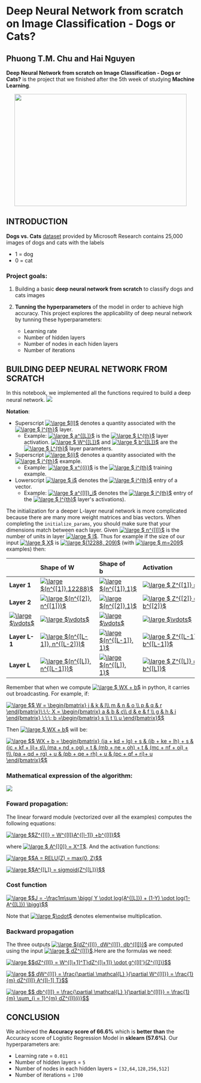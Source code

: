 # Deep Neural Network from scratch on Image Classification - Dogs or Cats?

## **Phuong T.M. Chu and Hai Nguyen**

**Deep Neural Network from scratch on Image Classification - Dogs or Cats?** is the project that we finished after the 5th week of studying **Machine Learning**.

<p align="center">
  <img width="460" height="300" src="https://storage.googleapis.com/kaggle-competitions/kaggle/3362/media/woof_meow.jpg">
</p>

## INTRODUCTION
**Dogs vs. Cats** [dataset](https://www.kaggle.com/c/dogs-vs-cats/data) provided by  Microsoft Research contains 25,000 images of dogs and cats with the labels 
* 1 = dog
* 0 = cat 

### Project goals:
1. Building a basic **deep neural network from scratch** to classify dogs and cats images

2. **Tunning the hyperparameters** of the model in order to achieve high accuracy. This project explores the applicability of deep neural network by tunning these hyperparameters:
    * Learning rate
    * Number of hidden layers
    * Number of nodes in each hiden layers
    * Number of iterations

## BUILDING DEEP NEURAL NETWORK FROM SCRATCH

In this notebook, we implemented all the functions required to build a deep neural network.
![](https://i.imgur.com/ivhZhmx.png)

**Notation**:
- Superscript <a href="https://www.codecogs.com/eqnedit.php?latex=\inline&space;\dpi{120}&space;\large&space;$[l]$" target="_blank"><img src="https://latex.codecogs.com/gif.latex?\inline&space;\dpi{120}&space;\large&space;$[l]$" title="\large $[l]$" /></a> denotes a quantity associated with the <a href="https://www.codecogs.com/eqnedit.php?latex=\inline&space;\dpi{120}&space;\large&space;$&space;l^{th}$" target="_blank"><img src="https://latex.codecogs.com/gif.latex?\inline&space;\dpi{120}&space;\large&space;$&space;l^{th}$" title="\large $ l^{th}$" /></a> layer. 
    - Example: <a href="https://www.codecogs.com/eqnedit.php?latex=\inline&space;\dpi{120}&space;\large&space;$&space;a^{[L]}$" target="_blank"><img src="https://latex.codecogs.com/gif.latex?\inline&space;\dpi{120}&space;\large&space;$&space;a^{[L]}$" title="\large $ a^{[L]}$" /></a> is the <a href="https://www.codecogs.com/eqnedit.php?latex=\inline&space;\dpi{120}&space;\large&space;$&space;L^{th}$" target="_blank"><img src="https://latex.codecogs.com/gif.latex?\inline&space;\dpi{120}&space;\large&space;$&space;L^{th}$" title="\large $ L^{th}$" /></a> layer activation. <a href="https://www.codecogs.com/eqnedit.php?latex=\inline&space;\dpi{120}&space;\large&space;$&space;W^{[L]}$" target="_blank"><img src="https://latex.codecogs.com/gif.latex?\inline&space;\dpi{120}&space;\large&space;$&space;W^{[L]}$" title="\large $ W^{[L]}$" /></a> and <a href="https://www.codecogs.com/eqnedit.php?latex=\inline&space;\dpi{120}&space;\large&space;$&space;b^{[L]}$" target="_blank"><img src="https://latex.codecogs.com/gif.latex?\inline&space;\dpi{120}&space;\large&space;$&space;b^{[L]}$" title="\large $ b^{[L]}$" /></a> are the <a href="https://www.codecogs.com/eqnedit.php?latex=\inline&space;\dpi{120}&space;\large&space;$&space;L^{th}$" target="_blank"><img src="https://latex.codecogs.com/gif.latex?\inline&space;\dpi{120}&space;\large&space;$&space;L^{th}$" title="\large $ L^{th}$" /></a> layer parameters.
- Superscript <a href="https://www.codecogs.com/eqnedit.php?latex=\inline&space;\dpi{120}&space;\large&space;$(i)$" target="_blank"><img src="https://latex.codecogs.com/gif.latex?\inline&space;\dpi{120}&space;\large&space;$(i)$" title="\large $(i)$" /></a> denotes a quantity associated with the <a href="https://www.codecogs.com/eqnedit.php?latex=\inline&space;\dpi{120}&space;\large&space;$&space;i^{th}$" target="_blank"><img src="https://latex.codecogs.com/gif.latex?\inline&space;\dpi{120}&space;\large&space;$&space;i^{th}$" title="\large $ i^{th}$" /></a> example. 
    - Example: <a href="https://www.codecogs.com/eqnedit.php?latex=\inline&space;\dpi{120}&space;\large&space;$&space;x^{(i)}$" target="_blank"><img src="https://latex.codecogs.com/gif.latex?\inline&space;\dpi{120}&space;\large&space;$&space;x^{(i)}$" title="\large $ x^{(i)}$" /></a> is the <a href="https://www.codecogs.com/eqnedit.php?latex=\inline&space;\dpi{120}&space;\large&space;$&space;i^{th}$" target="_blank"><img src="https://latex.codecogs.com/gif.latex?\inline&space;\dpi{120}&space;\large&space;$&space;i^{th}$" title="\large $ i^{th}$" /></a> training example.
- Lowerscript <a href="https://www.codecogs.com/eqnedit.php?latex=\inline&space;\dpi{120}&space;\large&space;$&space;i$" target="_blank"><img src="https://latex.codecogs.com/gif.latex?\inline&space;\dpi{120}&space;\large&space;$&space;i$" title="\large $ i$" /></a> denotes the <a href="https://www.codecogs.com/eqnedit.php?latex=\inline&space;\dpi{120}&space;\large&space;$&space;i^{th}$" target="_blank"><img src="https://latex.codecogs.com/gif.latex?\inline&space;\dpi{120}&space;\large&space;$&space;i^{th}$" title="\large $ i^{th}$" /></a> entry of a vector.
    - Example: <a href="https://www.codecogs.com/eqnedit.php?latex=\inline&space;\dpi{120}&space;\large&space;$&space;a^{[l]}_i$" target="_blank"><img src="https://latex.codecogs.com/gif.latex?\inline&space;\dpi{120}&space;\large&space;$&space;a^{[l]}_i$" title="\large $ a^{[l]}_i$" /></a> denotes the <a href="https://www.codecogs.com/eqnedit.php?latex=\inline&space;\dpi{120}&space;\large&space;$&space;i^{th}$" target="_blank"><img src="https://latex.codecogs.com/gif.latex?\inline&space;\dpi{120}&space;\large&space;$&space;i^{th}$" title="\large $ i^{th}$" /></a> entry of the <a href="https://www.codecogs.com/eqnedit.php?latex=\inline&space;\dpi{120}&space;\large&space;$&space;l^{th}$" target="_blank"><img src="https://latex.codecogs.com/gif.latex?\inline&space;\dpi{120}&space;\large&space;$&space;l^{th}$" title="\large $ l^{th}$" /></a> layer's activations).
    
The initialization for a deeper L-layer neural network is more complicated because there are many more weight matrices and bias vectors. When completing the `initialize_params`, you should make sure that your dimensions match between each layer. Given <a href="https://www.codecogs.com/eqnedit.php?latex=\inline&space;\dpi{120}&space;\large&space;$&space;n^{[l]}$" target="_blank"><img src="https://latex.codecogs.com/gif.latex?\inline&space;\dpi{120}&space;\large&space;$&space;n^{[l]}$" title="\large $ n^{[l]}$" /></a> is the number of units in layer <a href="https://www.codecogs.com/eqnedit.php?latex=\inline&space;\dpi{120}&space;\large&space;$&space;l$" target="_blank"><img src="https://latex.codecogs.com/gif.latex?\inline&space;\dpi{120}&space;\large&space;$&space;l$" title="\large $ l$" /></a>. Thus for example if the size of our input <a href="https://www.codecogs.com/eqnedit.php?latex=\inline&space;\dpi{120}&space;\large&space;$&space;X$" target="_blank"><img src="https://latex.codecogs.com/gif.latex?\inline&space;\dpi{120}&space;\large&space;$&space;X$" title="\large $ X$" /></a> is <a href="https://www.codecogs.com/eqnedit.php?latex=\inline&space;\dpi{120}&space;\large&space;$(12288,&space;209)$" target="_blank"><img src="https://latex.codecogs.com/gif.latex?\inline&space;\dpi{120}&space;\large&space;$(12288,&space;209)$" title="\large $(12288, 209)$" /></a> (with <a href="https://www.codecogs.com/eqnedit.php?latex=\inline&space;\dpi{120}&space;\large&space;$&space;m=209$" target="_blank"><img src="https://latex.codecogs.com/gif.latex?\inline&space;\dpi{120}&space;\large&space;$&space;m=209$" title="\large $ m=209$" /></a> examples) then:

| |**Shape of W**&nbsp;&nbsp;&nbsp;&nbsp;&nbsp;&nbsp;&nbsp;&nbsp; |**Shape of b**&nbsp;&nbsp;&nbsp;&nbsp;&nbsp;&nbsp;&nbsp;&nbsp;&nbsp;&nbsp;&nbsp;|**Activation**&nbsp;&nbsp;&nbsp;&nbsp;&nbsp;&nbsp;&nbsp;&nbsp;&nbsp;&nbsp;&nbsp;&nbsp;&nbsp;&nbsp;&nbsp;&nbsp;&nbsp;&nbsp;&nbsp;&nbsp;&nbsp;&nbsp;&nbsp;&nbsp;&nbsp;&nbsp;&nbsp;&nbsp;&nbsp;&nbsp;&nbsp;&nbsp;&nbsp;&nbsp;&nbsp;&nbsp;&nbsp;&nbsp;&nbsp;&nbsp;&nbsp;&nbsp;&nbsp;&nbsp;&nbsp;&nbsp;&nbsp;&nbsp;&nbsp;&nbsp;&nbsp;&nbsp;&nbsp;&nbsp;&nbsp;&nbsp;&nbsp;&nbsp;&nbsp;&nbsp;&nbsp;&nbsp;|**Shape of Activation**&nbsp;&nbsp;&nbsp;&nbsp;&nbsp;&nbsp;&nbsp;&nbsp;&nbsp;&nbsp;&nbsp;&nbsp;&nbsp;&nbsp;&nbsp;&nbsp;&nbsp;&nbsp;&nbsp;&nbsp;&nbsp;|
|:-|:-|:-|:-|:-|
|**Layer 1**|<a href="https://www.codecogs.com/eqnedit.php?latex=\inline&space;\dpi{120}&space;\large&space;$(n^{[1]},12288)$" target="_blank"><img src="https://latex.codecogs.com/gif.latex?\inline&space;\dpi{120}&space;\large&space;$(n^{[1]},12288)$" title="\large $(n^{[1]},12288)$" /></a>|<a href="https://www.codecogs.com/eqnedit.php?latex=\inline&space;\dpi{120}&space;\large&space;$(n^{[1]},1)$" target="_blank"><img src="https://latex.codecogs.com/gif.latex?\inline&space;\dpi{120}&space;\large&space;$(n^{[1]},1)$" title="\large $(n^{[1]},1)$" /></a>|<a href="https://www.codecogs.com/eqnedit.php?latex=\inline&space;\dpi{120}&space;\large&space;$&space;Z^{[1]}&space;=&space;W^{[1]}&space;X&space;&plus;&space;b^{[1]}&space;$" target="_blank"><img src="https://latex.codecogs.com/gif.latex?\inline&space;\dpi{120}&space;\large&space;$&space;Z^{[1]}&space;=&space;W^{[1]}&space;X&space;&plus;&space;b^{[1]}&space;$" title="\large $ Z^{[1]} = W^{[1]} X + b^{[1]} $" /></a>|<a href="https://www.codecogs.com/eqnedit.php?latex=\inline&space;\dpi{120}&space;\large&space;$(n^{[1]},209)$" target="_blank"><img src="https://latex.codecogs.com/gif.latex?\inline&space;\dpi{120}&space;\large&space;$(n^{[1]},209)$" title="\large $(n^{[1]},209)$" /></a>|
| **Layer 2**|<a href="https://www.codecogs.com/eqnedit.php?latex=\inline&space;\dpi{120}&space;\large&space;$(n^{[2]},&space;n^{[1]})$" target="_blank"><img src="https://latex.codecogs.com/gif.latex?\inline&space;\dpi{120}&space;\large&space;$(n^{[2]},&space;n^{[1]})$" title="\large $(n^{[2]}, n^{[1]})$" /></a>|<a href="https://www.codecogs.com/eqnedit.php?latex=\inline&space;\dpi{120}&space;\large&space;$(n^{[2]},1)$" target="_blank"><img src="https://latex.codecogs.com/gif.latex?\inline&space;\dpi{120}&space;\large&space;$(n^{[2]},1)$" title="\large $(n^{[2]},1)$" /></a>|<a href="https://www.codecogs.com/eqnedit.php?latex=\inline&space;\dpi{120}&space;\large&space;$&space;Z^{[2]}&space;=&space;W^{[2]}&space;A^{[1]}&space;&plus;&space;b^{[2]}$" target="_blank"><img src="https://latex.codecogs.com/gif.latex?\inline&space;\dpi{120}&space;\large&space;$&space;Z^{[2]}&space;=&space;W^{[2]}&space;A^{[1]}&space;&plus;&space;b^{[2]}$" title="\large $ Z^{[2]} = W^{[2]} A^{[1]} + b^{[2]}$" /></a>|<a href="https://www.codecogs.com/eqnedit.php?latex=\inline&space;\dpi{120}&space;\large&space;$(n^{[2]},&space;209)$" target="_blank"><img src="https://latex.codecogs.com/gif.latex?\inline&space;\dpi{120}&space;\large&space;$(n^{[2]},&space;209)$" title="\large $(n^{[2]}, 209)$" /></a>|
|<a href="https://www.codecogs.com/eqnedit.php?latex=\inline&space;\dpi{120}&space;\large&space;$\vdots$" target="_blank"><img src="https://latex.codecogs.com/gif.latex?\inline&space;\dpi{120}&space;\large&space;$\vdots$" title="\large $\vdots$" /></a>| <a href="https://www.codecogs.com/eqnedit.php?latex=\inline&space;\dpi{120}&space;\large&space;$\vdots$" target="_blank"><img src="https://latex.codecogs.com/gif.latex?\inline&space;\dpi{120}&space;\large&space;$\vdots$" title="\large $\vdots$" /></a> | <a href="https://www.codecogs.com/eqnedit.php?latex=\inline&space;\dpi{120}&space;\large&space;$\vdots$" target="_blank"><img src="https://latex.codecogs.com/gif.latex?\inline&space;\dpi{120}&space;\large&space;$\vdots$" title="\large $\vdots$" /></a>|<a href="https://www.codecogs.com/eqnedit.php?latex=\inline&space;\dpi{120}&space;\large&space;$\vdots$" target="_blank"><img src="https://latex.codecogs.com/gif.latex?\inline&space;\dpi{120}&space;\large&space;$\vdots$" title="\large $\vdots$" /></a>|<a href="https://www.codecogs.com/eqnedit.php?latex=\inline&space;\dpi{120}&space;\large&space;$\vdots$" target="_blank"><img src="https://latex.codecogs.com/gif.latex?\inline&space;\dpi{120}&space;\large&space;$\vdots$" title="\large $\vdots$" /></a>|
|**Layer L-1** | <a href="https://www.codecogs.com/eqnedit.php?latex=\inline&space;\dpi{120}&space;\large&space;$(n^{[L-1]},&space;n^{[L-2]})$" target="_blank"><img src="https://latex.codecogs.com/gif.latex?\inline&space;\dpi{120}&space;\large&space;$(n^{[L-1]},&space;n^{[L-2]})$" title="\large $(n^{[L-1]}, n^{[L-2]})$" /></a> | <a href="https://www.codecogs.com/eqnedit.php?latex=\inline&space;\dpi{120}&space;\large&space;$(n^{[L-1]},&space;1)$" target="_blank"><img src="https://latex.codecogs.com/gif.latex?\inline&space;\dpi{120}&space;\large&space;$(n^{[L-1]},&space;1)$" title="\large $(n^{[L-1]}, 1)$" /></a> | <a href="https://www.codecogs.com/eqnedit.php?latex=\inline&space;\dpi{120}&space;\large&space;$&space;Z^{[L-1]}&space;=&space;W^{[L-1]}&space;A^{[L-2]}&space;&plus;&space;b^{[L-1]}$" target="_blank"><img src="https://latex.codecogs.com/gif.latex?\inline&space;\dpi{120}&space;\large&space;$&space;Z^{[L-1]}&space;=&space;W^{[L-1]}&space;A^{[L-2]}&space;&plus;&space;b^{[L-1]}$" title="\large $ Z^{[L-1]} = W^{[L-1]} A^{[L-2]} + b^{[L-1]}$" /></a> | <a href="https://www.codecogs.com/eqnedit.php?latex=\inline&space;\dpi{120}&space;\large&space;$(n^{[L-1]},&space;209)$" target="_blank"><img src="https://latex.codecogs.com/gif.latex?\inline&space;\dpi{120}&space;\large&space;$(n^{[L-1]},&space;209)$" title="\large $(n^{[L-1]}, 209)$" /></a>|
|**Layer L** | <a href="https://www.codecogs.com/eqnedit.php?latex=\inline&space;\dpi{120}&space;\large&space;$(n^{[L]},&space;n^{[L-1]})$" target="_blank"><img src="https://latex.codecogs.com/gif.latex?\inline&space;\dpi{120}&space;\large&space;$(n^{[L]},&space;n^{[L-1]})$" title="\large $(n^{[L]}, n^{[L-1]})$" /></a> | <a href="https://www.codecogs.com/eqnedit.php?latex=\inline&space;\dpi{120}&space;\large&space;$(n^{[L]},&space;1)$" target="_blank"><img src="https://latex.codecogs.com/gif.latex?\inline&space;\dpi{120}&space;\large&space;$(n^{[L]},&space;1)$" title="\large $(n^{[L]}, 1)$" /></a>|  <a href="https://www.codecogs.com/eqnedit.php?latex=\inline&space;\dpi{120}&space;\large&space;$&space;Z^{[L]}&space;=&space;W^{[L]}&space;A^{[L-1]}&space;&plus;&space;b^{[L]}$" target="_blank"><img src="https://latex.codecogs.com/gif.latex?\inline&space;\dpi{120}&space;\large&space;$&space;Z^{[L]}&space;=&space;W^{[L]}&space;A^{[L-1]}&space;&plus;&space;b^{[L]}$" title="\large $ Z^{[L]} = W^{[L]} A^{[L-1]} + b^{[L]}$" /></a>|<a href="https://www.codecogs.com/eqnedit.php?latex=\inline&space;\dpi{120}&space;\large&space;$(n^{[L]},&space;209)$" target="_blank"><img src="https://latex.codecogs.com/gif.latex?\inline&space;\dpi{120}&space;\large&space;$(n^{[L]},&space;209)$" title="\large $(n^{[L]}, 209)$" /></a> |

Remember that when we compute <a href="https://www.codecogs.com/eqnedit.php?latex=\inline&space;\dpi{120}&space;\large&space;$&space;WX&space;&plus;&space;b$" target="_blank"><img src="https://latex.codecogs.com/gif.latex?\inline&space;\dpi{120}&space;\large&space;$&space;WX&space;&plus;&space;b$" title="\large $ WX + b$" /></a> in python, it carries out broadcasting. For example, if: 

<a href="https://www.codecogs.com/eqnedit.php?latex=\inline&space;\dpi{120}&space;\large&space;$$&space;W&space;=&space;\begin{bmatrix}&space;j&space;&&space;k&space;&&space;l\\&space;m&space;&&space;n&space;&&space;o&space;\\&space;p&space;&&space;q&space;&&space;r&space;\end{bmatrix}\;\;\;&space;X&space;=&space;\begin{bmatrix}&space;a&space;&&space;b&space;&&space;c\\&space;d&space;&&space;e&space;&&space;f&space;\\&space;g&space;&&space;h&space;&&space;i&space;\end{bmatrix}&space;\;\;\;&space;b&space;=\begin{bmatrix}&space;s&space;\\&space;t&space;\\&space;u&space;\end{bmatrix}$$" target="_blank"><img src="https://latex.codecogs.com/gif.latex?\inline&space;\dpi{120}&space;\large&space;$$&space;W&space;=&space;\begin{bmatrix}&space;j&space;&&space;k&space;&&space;l\\&space;m&space;&&space;n&space;&&space;o&space;\\&space;p&space;&&space;q&space;&&space;r&space;\end{bmatrix}\;\;\;&space;X&space;=&space;\begin{bmatrix}&space;a&space;&&space;b&space;&&space;c\\&space;d&space;&&space;e&space;&&space;f&space;\\&space;g&space;&&space;h&space;&&space;i&space;\end{bmatrix}&space;\;\;\;&space;b&space;=\begin{bmatrix}&space;s&space;\\&space;t&space;\\&space;u&space;\end{bmatrix}$$" title="\large $$ W = \begin{bmatrix} j & k & l\\ m & n & o \\ p & q & r \end{bmatrix}\;\;\; X = \begin{bmatrix} a & b & c\\ d & e & f \\ g & h & i \end{bmatrix} \;\;\; b =\begin{bmatrix} s \\ t \\ u \end{bmatrix}$$" /></a>

Then <a href="https://www.codecogs.com/eqnedit.php?latex=\inline&space;\dpi{120}&space;\large&space;$&space;WX&space;&plus;&space;b$" target="_blank"><img src="https://latex.codecogs.com/gif.latex?\inline&space;\dpi{120}&space;\large&space;$&space;WX&space;&plus;&space;b$" title="\large $ WX + b$" /></a> will be:

<a href="https://www.codecogs.com/eqnedit.php?latex=\inline&space;\dpi{120}&space;\large&space;$$&space;WX&space;&plus;&space;b&space;=&space;\begin{bmatrix}&space;(ja&space;&plus;&space;kd&space;&plus;&space;lg)&space;&plus;&space;s&space;&&space;(jb&space;&plus;&space;ke&space;&plus;&space;lh)&space;&plus;&space;s&space;&&space;(jc&space;&plus;&space;kf&space;&plus;&space;li)&plus;&space;s\\&space;(ma&space;&plus;&space;nd&space;&plus;&space;og)&space;&plus;&space;t&space;&&space;(mb&space;&plus;&space;ne&space;&plus;&space;oh)&space;&plus;&space;t&space;&&space;(mc&space;&plus;&space;nf&space;&plus;&space;oi)&space;&plus;&space;t\\&space;(pa&space;&plus;&space;qd&space;&plus;&space;rg)&space;&plus;&space;u&space;&&space;(pb&space;&plus;&space;qe&space;&plus;&space;rh)&space;&plus;&space;u&space;&&space;(pc&space;&plus;&space;qf&space;&plus;&space;ri)&plus;&space;u&space;\end{bmatrix}$$" target="_blank"><img src="https://latex.codecogs.com/gif.latex?\inline&space;\dpi{120}&space;\large&space;$$&space;WX&space;&plus;&space;b&space;=&space;\begin{bmatrix}&space;(ja&space;&plus;&space;kd&space;&plus;&space;lg)&space;&plus;&space;s&space;&&space;(jb&space;&plus;&space;ke&space;&plus;&space;lh)&space;&plus;&space;s&space;&&space;(jc&space;&plus;&space;kf&space;&plus;&space;li)&plus;&space;s\\&space;(ma&space;&plus;&space;nd&space;&plus;&space;og)&space;&plus;&space;t&space;&&space;(mb&space;&plus;&space;ne&space;&plus;&space;oh)&space;&plus;&space;t&space;&&space;(mc&space;&plus;&space;nf&space;&plus;&space;oi)&space;&plus;&space;t\\&space;(pa&space;&plus;&space;qd&space;&plus;&space;rg)&space;&plus;&space;u&space;&&space;(pb&space;&plus;&space;qe&space;&plus;&space;rh)&space;&plus;&space;u&space;&&space;(pc&space;&plus;&space;qf&space;&plus;&space;ri)&plus;&space;u&space;\end{bmatrix}$$" title="\large $$ WX + b = \begin{bmatrix} (ja + kd + lg) + s & (jb + ke + lh) + s & (jc + kf + li)+ s\\ (ma + nd + og) + t & (mb + ne + oh) + t & (mc + nf + oi) + t\\ (pa + qd + rg) + u & (pb + qe + rh) + u & (pc + qf + ri)+ u \end{bmatrix}$$" /></a>

### **Mathematical expression of the algorithm**:

![](https://i.imgur.com/FPjpVDX.png)

### **Foward propagation:**

The linear forward module (vectorized over all the examples) computes the following equations:

<a href="https://www.codecogs.com/eqnedit.php?latex=\inline&space;\dpi{120}&space;\large&space;$$Z^{[l]}&space;=&space;W^{[l]}A^{[l-1]}&space;&plus;b^{[l]}$$" target="_blank"><img src="https://latex.codecogs.com/gif.latex?\inline&space;\dpi{120}&space;\large&space;$$Z^{[l]}&space;=&space;W^{[l]}A^{[l-1]}&space;&plus;b^{[l]}$$" title="\large $$Z^{[l]} = W^{[l]}A^{[l-1]} +b^{[l]}$$" /></a>

where <a href="https://www.codecogs.com/eqnedit.php?latex=\inline&space;\dpi{120}&space;\large&space;$&space;A^{[0]}&space;=&space;X^T$" target="_blank"><img src="https://latex.codecogs.com/gif.latex?\inline&space;\dpi{120}&space;\large&space;$&space;A^{[0]}&space;=&space;X^T$" title="\large $ A^{[0]} = X^T$" /></a>. And the activation functions:

<a href="https://www.codecogs.com/eqnedit.php?latex=\inline&space;\dpi{120}&space;\large&space;$$A&space;=&space;RELU(Z)&space;=&space;max(0,&space;Z)$$" target="_blank"><img src="https://latex.codecogs.com/gif.latex?\inline&space;\dpi{120}&space;\large&space;$$A&space;=&space;RELU(Z)&space;=&space;max(0,&space;Z)$$" title="\large $$A = RELU(Z) = max(0, Z)$$" /></a>

<a href="https://www.codecogs.com/eqnedit.php?latex=\inline&space;\dpi{120}&space;\large&space;$$A^{[L]}&space;=&space;sigmoid(Z^{[L]})$$" target="_blank"><img src="https://latex.codecogs.com/gif.latex?\inline&space;\dpi{120}&space;\large&space;$$A^{[L]}&space;=&space;sigmoid(Z^{[L]})$$" title="\large $$A^{[L]} = sigmoid(Z^{[L]})$$" /></a>

### **Cost function**

<a href="https://www.codecogs.com/eqnedit.php?latex=\inline&space;\dpi{120}&space;\large&space;$$J&space;=&space;-\frac1m\sum&space;\bigg(&space;Y&space;\odot&space;log(A^{[L]})&space;&plus;&space;(1-Y)&space;\odot&space;log(1-A^{[L]})&space;\bigg)$$" target="_blank"><img src="https://latex.codecogs.com/gif.latex?\inline&space;\dpi{120}&space;\large&space;$$J&space;=&space;-\frac1m\sum&space;\bigg(&space;Y&space;\odot&space;log(A^{[L]})&space;&plus;&space;(1-Y)&space;\odot&space;log(1-A^{[L]})&space;\bigg)$$" title="\large $$J = -\frac1m\sum \bigg( Y \odot log(A^{[L]}) + (1-Y) \odot log(1-A^{[L]}) \bigg)$$" /></a>

Note that <a href="https://www.codecogs.com/eqnedit.php?latex=\inline&space;\dpi{120}&space;\large&space;$\odot$" target="_blank"><img src="https://latex.codecogs.com/gif.latex?\inline&space;\dpi{120}&space;\large&space;$\odot$" title="\large $\odot$" /></a> denotes elementwise multiplication.

### **Backward propagation**

The three outputs <a href="https://www.codecogs.com/eqnedit.php?latex=\inline&space;\dpi{120}&space;\large&space;$(dZ^{[l]},&space;dW^{[l]},&space;db^{[l]})$" target="_blank"><img src="https://latex.codecogs.com/gif.latex?\inline&space;\dpi{120}&space;\large&space;$(dZ^{[l]},&space;dW^{[l]},&space;db^{[l]})$" title="\large $(dZ^{[l]}, dW^{[l]}, db^{[l]})$" /></a> are computed using the input <a href="https://www.codecogs.com/eqnedit.php?latex=\inline&space;\dpi{120}&space;\large&space;$&space;dZ^{[l]}$" target="_blank"><img src="https://latex.codecogs.com/gif.latex?\inline&space;\dpi{120}&space;\large&space;$&space;dZ^{[l]}$" title="\large $ dZ^{[l]}$" /></a>.Here are the formulas we need:

<a href="https://www.codecogs.com/eqnedit.php?latex=\inline&space;\dpi{120}&space;\large&space;$$dZ^{[l]}&space;=&space;W^{[l&plus;1]^T}dZ^{[l&plus;1]}&space;\odot&space;g^{[l]'}(Z^{[l]})$$" target="_blank"><img src="https://latex.codecogs.com/gif.latex?\inline&space;\dpi{120}&space;\large&space;$$dZ^{[l]}&space;=&space;W^{[l&plus;1]^T}dZ^{[l&plus;1]}&space;\odot&space;g^{[l]'}(Z^{[l]})$$" title="\large $$dZ^{[l]} = W^{[l+1]^T}dZ^{[l+1]} \odot g^{[l]'}(Z^{[l]})$$" /></a>

<a href="https://www.codecogs.com/eqnedit.php?latex=\inline&space;\dpi{120}&space;\large&space;$$&space;dW^{[l]}&space;=&space;\frac{\partial&space;\mathcal{L}&space;}{\partial&space;W^{[l]}}&space;=&space;\frac{1}{m}&space;dZ^{[l]}&space;A^{[l-1]&space;T}$$" target="_blank"><img src="https://latex.codecogs.com/gif.latex?\inline&space;\dpi{120}&space;\large&space;$$&space;dW^{[l]}&space;=&space;\frac{\partial&space;\mathcal{L}&space;}{\partial&space;W^{[l]}}&space;=&space;\frac{1}{m}&space;dZ^{[l]}&space;A^{[l-1]&space;T}$$" title="\large $$ dW^{[l]} = \frac{\partial \mathcal{L} }{\partial W^{[l]}} = \frac{1}{m} dZ^{[l]} A^{[l-1] T}$$" /></a>

<a href="https://www.codecogs.com/eqnedit.php?latex=\inline&space;\dpi{120}&space;\large&space;$$&space;db^{[l]}&space;=&space;\frac{\partial&space;\mathcal{L}&space;}{\partial&space;b^{[l]}}&space;=&space;\frac{1}{m}&space;\sum_{i&space;=&space;1}^{m}&space;dZ^{[l](i)}$$" target="_blank"><img src="https://latex.codecogs.com/gif.latex?\inline&space;\dpi{120}&space;\large&space;$$&space;db^{[l]}&space;=&space;\frac{\partial&space;\mathcal{L}&space;}{\partial&space;b^{[l]}}&space;=&space;\frac{1}{m}&space;\sum_{i&space;=&space;1}^{m}&space;dZ^{[l](i)}$$" title="\large $$ db^{[l]} = \frac{\partial \mathcal{L} }{\partial b^{[l]}} = \frac{1}{m} \sum_{i = 1}^{m} dZ^{[l](i)}$$" /></a>


## CONCLUSION
We achieved the **Accuracy score of 66.6%** which is **better than** the Accuracy score of Logistic Regression Model in **sklearn (57.6%)**. Our hyperparameters are:

* Learning rate = `0.011`
* Number of hidden layers = `5`
* Number of nodes in each hidden layers = `[32,64,128,256,512]`
* Number of iterations = `1700`
